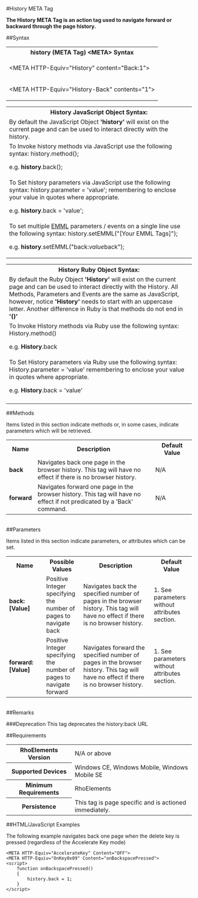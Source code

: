 
#History META Tag

<b>
The History META Tag is an action tag used to navigate forward or backward through the page history.
</b>

##Syntax

<table class="re-table"><tr><th class="tableHeading">history (META Tag) &lt;META&gt; Syntax
</th></tr><tr><td class="clsSyntaxCells clsOddRow"><p>&lt;META HTTP-Equiv="History" content="Back:1"&gt;</p></td></tr><tr><td class="clsSyntaxCells clsEvenRow"><p>&lt;META HTTP-Equiv="History-Back" contents="1"&gt;</p></td></tr></table>
<table class="re-table"><tr><th class="tableHeading">History JavaScript Object Syntax:</th></tr><tr><td class="clsSyntaxCells clsOddRow">
By default the JavaScript Object <b>'history'</b> will exist on the current page and can be used to interact directly with the history.
</td></tr><tr><td class="clsSyntaxCells clsEvenRow">
To Invoke history methods via JavaScript use the following syntax: history.method();
<P />e.g. <b>history</b>.back();
</td></tr><tr><td class="clsSyntaxCells clsOddRow">
To Set history parameters via JavaScript use the following syntax: history.parameter = 'value'; remembering to enclose your value in quotes where appropriate.  
<P />e.g. <b>history</b>.back = 'value';
</td></tr><tr><td class="clsSyntaxCells clsEvenRow">							
To set multiple <a href="/rhoelements/EMMLOverview">EMML</a> parameters / events on a single line use the following syntax: history.setEMML("[Your EMML Tags]");
<P />
e.g. <b>history</b>.setEMML("back:<i>value</i>back");							
</td></tr></table>

<table class="re-table"><tr><th class="tableHeading">History Ruby Object Syntax:</th></tr><tr><td class="clsSyntaxCells clsOddRow">
By default the Ruby Object <b>'History'</b> will exist on the current page and can be used to interact directly with the History. All Methods, Parameters and Events are the same as JavaScript, however, notice <b>'History'</b> needs to start with an uppercase letter. Another difference in Ruby is that methods do not end in <b>'()'</b></td></tr><tr><td class="clsSyntaxCells clsEvenRow">
To Invoke History methods via Ruby use the following syntax: History.method()
<P />e.g. <b>History</b>.back</td></tr><tr><td class="clsSyntaxCells clsOddRow">
To Set History parameters via Ruby use the following syntax: History.parameter = 'value' remembering to enclose your value in quotes where appropriate.  
<P />e.g. <b>History</b>.back = 'value'
</td></tr><tr><td class="clsSyntaxCells clsEvenRow" /></tr></table>


	

##Methods


Items listed in this section indicate methods or, in some cases, indicate parameters which will be retrieved.

<table class="re-table"><col width="10%" /><col width="68%" /><col width="22%" /><tr><th class="tableHeading">Name</th><th class="tableHeading">Description</th><th class="tableHeading">Default Value</th></tr><tr><td class="clsSyntaxCells clsOddRow"><b>back</b></td><td class="clsSyntaxCells clsOddRow">Navigates back one page in the browser history.  This tag will have no effect if there is no browser history.</td><td class="clsSyntaxCells clsOddRow">
N/A
</td></tr><tr><td class="clsSyntaxCells clsEvenRow"><b>forward</b></td><td class="clsSyntaxCells clsEvenRow">Navigates forward one page in the browser history.  This tag will have no effect if not predicated by a 'Back' command.</td><td class="clsSyntaxCells clsEvenRow">
N/A
</td></tr></table>
<table class="re-table"><col width="78%" /><col width="8%" /><col width="1%" /><col width="5%" /><col width="1%" /><col width="5%" /><col width="2%" /></table>

##Parameters


Items listed in this section indicate parameters, or attributes which can be set.
<table class="re-table"><col width="20%" /><col width="20%" /><col width="38%" /><col width="22%" /><tr><th class="tableHeading">Name</th><th class="tableHeading">Possible Values</th><th class="tableHeading">Description</th><th class="tableHeading">Default Value</th></tr><tr><td class="clsSyntaxCells clsOddRow"><b>back:[Value]
</b></td><td class="clsSyntaxCells clsOddRow">Positive Integer specifying the number of pages to navigate back</td><td class="clsSyntaxCells clsOddRow">
                    Navigates back the specified number of pages in the browser history.  This tag will have no effect if there is no browser history.
                </td><td class="clsSyntaxCells clsOddRow">1.  See parameters without attributes section.</td></tr><tr><td class="clsSyntaxCells clsEvenRow"><b>forward:[Value]
</b></td><td class="clsSyntaxCells clsEvenRow">Positive Integer specifying the number of pages to navigate forward</td><td class="clsSyntaxCells clsEvenRow">
                    Navigates forward the specified number of pages in the browser history.  This tag will have no effect if there is no browser history.
                </td><td class="clsSyntaxCells clsEvenRow">1.  See parameters without attributes section.</td></tr></table>
<table class="re-table"><col width="78%" /><col width="8%" /><col width="1%" /><col width="5%" /><col width="1%" /><col width="5%" /><col width="2%" /></table>




##Remarks


###Deprecation
This tag deprecates the history:back URL




##Requirements

<table class="re-table"><tr><th class="tableHeading">RhoElements Version</th><td class="clsSyntaxCell clsEvenRow">N/A or above
</td></tr><tr><th class="tableHeading">Supported Devices</th><td class="clsSyntaxCell clsOddRow">Windows CE, Windows Mobile, Windows Mobile SE</td></tr><tr><th class="tableHeading">Minimum Requirements</th><td class="clsSyntaxCell clsOddRow">RhoElements</td></tr><tr><th class="tableHeading">Persistence</th><td class="clsSyntaxCell clsEvenRow">This tag is page specific and is actioned immediately.</td></tr></table>


##HTML/JavaScript Examples

The following example navigates back one page when the delete key is pressed (regardless of the Accelerate Key mode)

	<META HTTP-Equiv="AccelerateKey" Content="OFF">
	<META HTTP-Equiv="OnKey0x09" Content="onBackspacePressed">
	<script>
	    function onBackspacePressed()
	    {
	        history.back = 1;
	    }
	</script>
	


